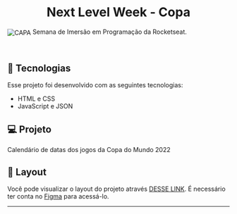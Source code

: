 <h1 align="center"> Next Level Week - Copa </h1>
<img alt="CAPA" src="https://user-images.githubusercontent.com/94560997/200087234-56453a92-bcd4-45a2-93bb-ac52a423c4cc.jpg"

<p align="center">
Semana de Imersão em Programação da Rocketseat.
</p>

<p align="center">
 
</p>



<br>



## 🚀 Tecnologias

Esse projeto foi desenvolvido com as seguintes tecnologias:

- HTML e CSS
- JavaScript e JSON


## 💻 Projeto

Calendário de datas dos jogos da Copa do Mundo 2022

## 🔖 Layout

Você pode visualizar o layout do projeto através [DESSE LINK](https://www.figma.com/file/T85RLptnCE1EqHmE9VZOY9/Calend%C3%A1rio-de-Jogos-(Community)?node-id=122%3A130). É necessário ter conta no [Figma](https://figma.com) para acessá-lo.


---


